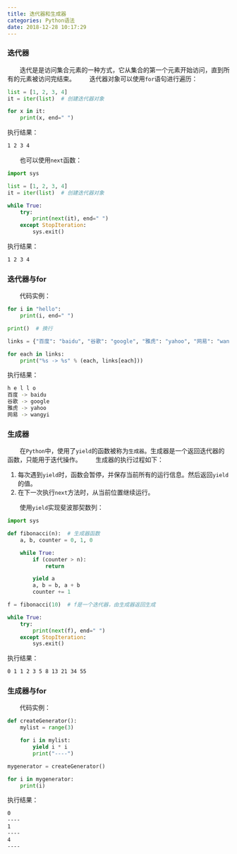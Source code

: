```yaml
---
title: 迭代器和生成器
categories: Python语法
date: 2018-12-28 10:17:29
---
```

### 迭代器

&emsp;&emsp;迭代是是访问集合元素的一种方式，它从集合的第一个元素开始访问，直到所有的元素被访问完结束。<!--more-->
&emsp;&emsp;迭代器对象可以使用`for`语句进行遍历：

``` python
list = [1, 2, 3, 4]
it = iter(list)  # 创建迭代器对象

for x in it:
    print(x, end=" ")
```

执行结果：

``` bash
1 2 3 4
```

&emsp;&emsp;也可以使用`next`函数：

``` python
import sys

list = [1, 2, 3, 4]
it = iter(list)  # 创建迭代器对象

while True:
    try:
        print(next(it), end=" ")
    except StopIteration:
        sys.exit()
```

执行结果：

``` bash
1 2 3 4
```

### 迭代器与for

&emsp;&emsp;代码实例：

``` python
for i in "hello":
    print(i, end=" ")

print()  # 换行

links = {"百度": "baidu", "谷歌": "google", "雅虎": "yahoo", "网易": "wangyi"}

for each in links:
    print("%s -> %s" % (each, links[each]))
```

执行结果：

``` bash
h e l l o
百度 -> baidu
谷歌 -> google
雅虎 -> yahoo
网易 -> wangyi
```

### 生成器

&emsp;&emsp;在`Python`中，使用了`yield`的函数被称为`生成器`。生成器是一个返回迭代器的函数，只能用于迭代操作。
&emsp;&emsp;生成器的执行过程如下：

1. 每次遇到`yield`时，函数会暂停，并保存当前所有的运行信息。然后返回`yield`的值。
2. 在下一次执行`next`方法时，从当前位置继续运行。

&emsp;&emsp;使用`yield`实现斐波那契数列：

``` python
import sys

def fibonacci(n):  # 生成器函数
    a, b, counter = 0, 1, 0

    while True:
        if (counter > n):
            return

        yield a
        a, b = b, a + b
        counter += 1

f = fibonacci(10)  # f是一个迭代器，由生成器返回生成

while True:
    try:
        print(next(f), end=" ")
    except StopIteration:
        sys.exit()
```

执行结果：

``` bash
0 1 1 2 3 5 8 13 21 34 55
```

### 生成器与for

&emsp;&emsp;代码实例：

``` python
def createGenerator():
    mylist = range(3)

    for i in mylist:
        yield i * i
        print("----")

mygenerator = createGenerator()

for i in mygenerator:
    print(i)
```

执行结果：

``` bash
0
----
1
----
4
----
```